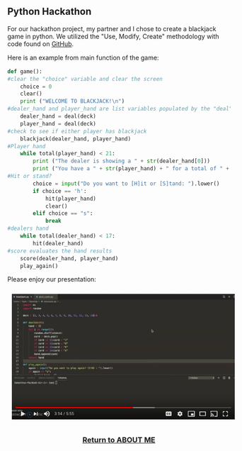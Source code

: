 ## Python Hackathon

For our hackathon project, my partner and I chose to create a blackjack game in python. We utilized the "Use, Modify, Create" methodology with code found on [GitHub](https://gist.github.com/mjhea0/5680216).

Here is an example from main function of the game:
```python
def game():
#clear the "choice" variable and clear the screen
	choice = 0
	clear()
	print ("WELCOME TO BLACKJACK!\n")
#dealer_hand and player_hand are list variables populated by the "deal" function
    dealer_hand = deal(deck)
	player_hand = deal(deck)
#check to see if either player has blackjack
	blackjack(dealer_hand, player_hand)
#Player hand
	while total(player_hand) < 21:
		print ("The dealer is showing a " + str(dealer_hand[0]))
		print ("You have a " + str(player_hand) + " for a total of " + str(total(player_hand)))
#Hit or stand?
        choice = input("Do you want to [H]it or [S]tand: ").lower()
		if choice == 'h':
			hit(player_hand)
			clear()
		elif choice == "s":
			break
#dealers hand
    while total(dealer_hand) < 17:
		hit(dealer_hand)
#score evaluates the hand results
	score(dealer_hand, player_hand)
	play_again()
```

Please enjoy our presentation:
[<p align="center"><img src="presentation_link.png" class="centerImage" style="margin: 10px"></p>](https://youtu.be/ddibLfuTo10)

<h3 align="center">
  <a href="https://samcabano.github.io/cabano-profile/">Return to ABOUT ME</a>
</h3>
